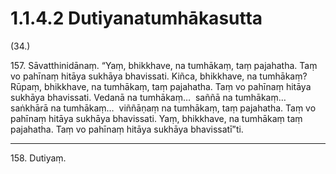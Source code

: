 

# 1.1.4.2 Dutiyanatumhākasutta





(34.)

157\. Sāvatthinidānaṃ. “Yaṃ, bhikkhave, na tumhākaṃ, taṃ pajahatha. Taṃ vo pahīnaṃ hitāya sukhāya bhavissati. Kiñca, bhikkhave, na tumhākaṃ? Rūpaṃ, bhikkhave, na tumhākaṃ, taṃ pajahatha. Taṃ vo pahīnaṃ hitāya sukhāya bhavissati. Vedanā na tumhākaṃ…  saññā na tumhākaṃ…  saṅkhārā na tumhākaṃ…  viññāṇaṃ na tumhākaṃ, taṃ pajahatha. Taṃ vo pahīnaṃ hitāya sukhāya bhavissati. Yaṃ, bhikkhave, na tumhākaṃ taṃ pajahatha. Taṃ vo pahīnaṃ hitāya sukhāya bhavissatī”ti.

---

158\. Dutiyaṃ.





